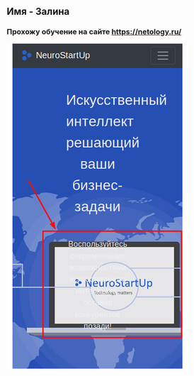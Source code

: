 ## Имя - Залина 
### Прохожу обучение на сайте https://netology.ru/
![alt text](68747470733a2f2f692e696d6775722e636f6d2f484a3156624d6a2e706e67.png)